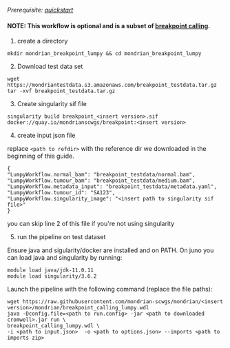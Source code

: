 
*Prerequisite: [quickstart](README.md)*

#### NOTE: This workflow is optional and is a subset of [breakpoint calling](quickstart/breakpoint_calling.wdl).


1. create a directory 
```
mkdir mondrian_breakpoint_lumpy && cd mondrian_breakpoint_lumpy
```

2. Download test data set

```
wget https://mondriantestdata.s3.amazonaws.com/breakpoint_testdata.tar.gz
tar -xvf breakpoint_testdata.tar.gz
```

3. Create singularity sif file
```
singularity build breakpoint_<insert version>.sif docker://quay.io/mondrianscwgs/breakpoint:<insert version>
```

4. create input json file

replace `<path to refdir>` with the reference dir we downloaded in the beginning of this guide.

```
{
"LumpyWorkflow.normal_bam": "breakpoint_testdata/normal.bam",
"LumpyWorkflow.tumour_bam": "breakpoint_testdata/medium.bam",
"LumpyWorkflow.metadata_input": "breakpoint_testdata/metadata.yaml",
"LumpyWorkflow.tumour_id": "SA123",
"LumpyWorkflow.singularity_image": "<insert path to singularity sif file>"
}
```

you can skip line 2 of this file if you're not using singularity 

5. run the pipeline on test dataset

Ensure java and sigularity/docker are installed and on PATH. On juno you can load  java and singularity by running:

```
module load java/jdk-11.0.11
module load singularity/3.6.2
```

Launch the pipeline with the following command (replace the file paths):

```
wget https://raw.githubusercontent.com/mondrian-scwgs/mondrian/<insert version>/mondrian/breakpoint_calling_lumpy.wdl
java -Dconfig.file=<path to run.config> -jar <path to downloaded cromwell>.jar run \
breakpoint_calling_lumpy.wdl \
-i <path to input.json>  -o <path to options.json> --imports <path to imports zip>
```
